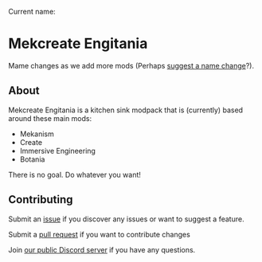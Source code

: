 Current name:
# Mekcreate Engitania
Mame changes as we add more mods (Perhaps [suggest a name change](https://github.com/Meowcorp-Group/Mekcreate-and-more/issues/new)?).

## About
Mekcreate Engitania is a kitchen sink modpack that is (currently) based around these main mods:
- Mekanism
- Create
- Immersive Engineering
- Botania

There is no goal. Do whatever you want!

## Contributing
Submit an [issue](https://github.com/Meowcorp-Group/Mekcreate-and-more/issues) if you discover any issues or want to suggest a feature.

Submit a [pull request](https://github.com/Meowcorp-Group/Mekcreate-and-more/pulls) if you want to contribute changes

Join [our public Discord server](https://discord.gg/rUjCcZhkk7) if you have any questions.
